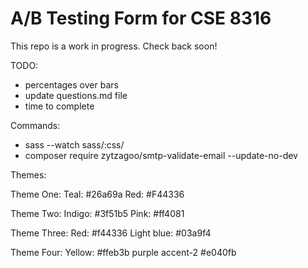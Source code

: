 # A/B Testing Form for CSE 8316

This repo is a work in progress. Check back soon!


TODO:
- percentages over bars
- update questions.md file
- time to complete 

Commands:
- sass --watch sass/:css/
- composer require zytzagoo/smtp-validate-email --update-no-dev 

Themes:

Theme One: 
	Teal: #26a69a
	Red: #F44336

Theme Two:
	Indigo: #3f51b5
	Pink: #ff4081

Theme Three:
	Red: #f44336
	Light blue: #03a9f4

Theme Four:
	Yellow: #ffeb3b
	purple accent-2 #e040fb
